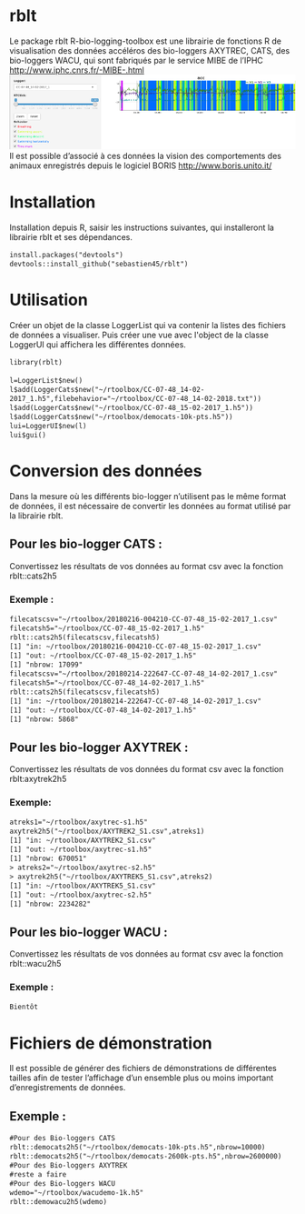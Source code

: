 # rblt
Le package rblt R-bio-logging-toolbox est une librairie de fonctions R de visualisation des données accéléros des bio-loggers AXYTREC, CATS, des  bio-loggers WACU, qui sont fabriqués par le service MIBE de l’IPHC http://www.iphc.cnrs.fr/-MIBE-.html ![rblt Logo](rblt.png)
Il est possible d’associé à ces données la vision des comportements des animaux enregistrés depuis le logiciel BORIS http://www.boris.unito.it/ 
# Installation
Installation depuis R, saisir les instructions suivantes, qui installeront la librairie rblt et ses dépendances.
```
install.packages("devtools")
devtools::install_github("sebastien45/rblt")
```

# Utilisation
Créer un objet de la classe LoggerList qui va contenir la listes des fichiers de données a visualiser. Puis créer une vue avec l'object de la classe LoggerUI qui affichera les différentes données.
```
library(rblt)

l=LoggerList$new()
l$add(LoggerCats$new("~/rtoolbox/CC-07-48_14-02-2017_1.h5",filebehavior="~/rtoolbox/CC-07-48_14-02-2018.txt"))
l$add(LoggerCats$new("~/rtoolbox/CC-07-48_15-02-2017_1.h5"))
l$add(LoggerCats$new("~/rtoolbox/democats-10k-pts.h5"))
lui=LoggerUI$new(l)
lui$gui()
````
# Conversion des données
Dans la mesure où les différents bio-logger n’utilisent pas le même format de données, il est nécessaire de convertir les données au format utilisé par la librairie rblt.

## Pour les bio-logger CATS :
Convertissez les résultats de vos données au format csv avec la fonction rblt::cats2h5

### Exemple :
```
filecatscsv="~/rtoolbox/20180216-004210-CC-07-48_15-02-2017_1.csv"
filecatsh5="~/rtoolbox/CC-07-48_15-02-2017_1.h5"
rblt::cats2h5(filecatscsv,filecatsh5)
[1] "in: ~/rtoolbox/20180216-004210-CC-07-48_15-02-2017_1.csv"
[1] "out: ~/rtoolbox/CC-07-48_15-02-2017_1.h5"
[1] "nbrow: 17099"
filecatscsv="~/rtoolbox/20180214-222647-CC-07-48_14-02-2017_1.csv"
filecatsh5="~/rtoolbox/CC-07-48_14-02-2017_1.h5"
rblt::cats2h5(filecatscsv,filecatsh5)
[1] "in: ~/rtoolbox/20180214-222647-CC-07-48_14-02-2017_1.csv"
[1] "out: ~/rtoolbox/CC-07-48_14-02-2017_1.h5"
[1] "nbrow: 5868"
```

## Pour les bio-logger AXYTREK :
Convertissez les résultats de vos données du format csv avec la fonction rblt:axytrek2h5

### Exemple:
```
atreks1="~/rtoolbox/axytrec-s1.h5"
axytrek2h5("~/rtoolbox/AXYTREK2_S1.csv",atreks1)
[1] "in: ~/rtoolbox/AXYTREK2_S1.csv"
[1] "out: ~/rtoolbox/axytrec-s1.h5"
[1] "nbrow: 670051"
> atreks2="~/rtoolbox/axytrec-s2.h5"
> axytrek2h5("~/rtoolbox/AXYTREK5_S1.csv",atreks2)
[1] "in: ~/rtoolbox/AXYTREK5_S1.csv"
[1] "out: ~/rtoolbox/axytrec-s2.h5"
[1] "nbrow: 2234282"
```
## Pour les bio-logger WACU :
Convertissez les résultats de vos données au format csv avec la fonction rblt::wacu2h5
### Exemple :
```
Bientôt
```
# Fichiers de démonstration
Il est possible de générer des fichiers de démonstrations de différentes tailles afin de tester l’affichage d’un ensemble plus ou moins important d’enregistrements de données.

## Exemple :
```
#Pour des Bio-loggers CATS
rblt::democats2h5("~/rtoolbox/democats-10k-pts.h5",nbrow=10000)
rblt::democats2h5("~/rtoolbox/democats-2600k-pts.h5",nbrow=2600000)
#Pour des Bio-loggers AXYTREK
#reste a faire
#Pour des Bio-loggers WACU
wdemo="~/rtoolbox/wacudemo-1k.h5"
rblt::demowacu2h5(wdemo)
```
